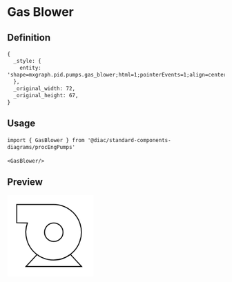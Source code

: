 # Gas Blower

## Definition

```
{
  _style: { 
    entity: 'shape=mxgraph.pid.pumps.gas_blower;html=1;pointerEvents=1;align=center;verticalLabelPosition=bottom;verticalAlign=top;dashed=0;',
  },
  _original_width: 72,
  _original_height: 67,
}
```

## Usage

```
import { GasBlower } from '@diac/standard-components-diagrams/procEngPumps'

<GasBlower/>
```

## Preview

<img src="./gas-blower.png" width="200"/>
